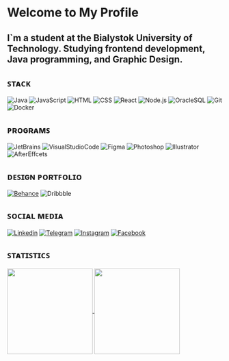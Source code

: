 # Welcome to My Profile

## I`m a student at the Bialystok University of Technology. Studying frontend development, Java programming, and Graphic Design.

## ꜱᴛᴀᴄᴋ
![Java](https://img.shields.io/badge/Java-FCFCFC?style=for-the-badge&logo=openjdk&logoColor=000000)
![JavaScript](https://img.shields.io/badge/JavaScript-FCFCFC?style=for-the-badge&logo=JavaScript)
![HTML](https://img.shields.io/badge/HTML-FCFCFC?style=for-the-badge&logo=html5)
![CSS](https://img.shields.io/badge/CSS-FCFCFC?style=for-the-badge&logo=css3&logoColor=264DE4)
![React](https://img.shields.io/badge/React-FCFCFC?style=for-the-badge&logo=react)
![Node.js](https://img.shields.io/badge/Node.js-FCFCFC?style=for-the-badge&logo=nodedotjs)
![OracleSQL](https://img.shields.io/badge/SQL-FCFCFC?style=for-the-badge&logo=oracle&logoColor=000)
![Git](https://img.shields.io/badge/Git-FCFCFC?style=for-the-badge&logo=git)
![Docker](https://img.shields.io/badge/Docker-FCFCFC?style=for-the-badge&logo=docker)

## ᴘʀᴏɢʀᴀᴍꜱ
![JetBrains](https://img.shields.io/badge/JetBrains-FCFCFC?style=for-the-badge&logo=jetbrains&logoColor=000)
![VisualStudioCode](https://img.shields.io/badge/VS%20Code-FCFCFC?style=for-the-badge&logo=lintcode)
![Figma](https://img.shields.io/badge/Figma-FCFCFC?style=for-the-badge&logo=figma)
![Photoshop](https://img.shields.io/badge/Photoshop-FCFCFC?style=for-the-badge&logo=adobephotoshop)
![Illustrator](https://img.shields.io/badge/Illustrator-FCFCFC?style=for-the-badge&logo=adobeillustrator)
![AfterEffcets](https://img.shields.io/badge/AfterEffects-FCFCFC?style=for-the-badge&logo=adobeaftereffects)

## ᴅᴇꜱɪɢɴ ᴘᴏʀᴛꜰᴏʟɪᴏ
[![Behance](https://img.shields.io/badge/behance-FCFCFC?style=for-the-badge&logo=behance&logoColor=0057FF)](https://www.behance.net/akineyshen/appreciated)
![Dribbble](https://img.shields.io/badge/dribbble-FCFCFC?style=for-the-badge&logo=dribbble)


## ꜱᴏᴄɪᴀʟ ᴍᴇᴅɪᴀ
[![Linkedin](https://img.shields.io/badge/linkedin-FCFCFC?style=for-the-badge&logo=linkedin&logoColor=015E94)](https://www.linkedin.com/in/akineyshen/)
[![Telegram](https://img.shields.io/badge/telegram-FCFCFC?style=for-the-badge&logo=telegram)](https://t.me/Akineyshen)
[![Instagram](https://img.shields.io/badge/instagram-FCFCFC?style=for-the-badge&logo=instagram)](https://www.instagram.com/aki.neyshen/)
[![Facebook](https://img.shields.io/badge/facebook-FCFCFC?style=for-the-badge&logo=facebook&logoColor=0056A1)](https://www.facebook.com/akineyshen)


## ꜱᴛᴀᴛɪꜱᴛɪᴄꜱ
<a href="https://github.com/anuraghazra/github-readme-stats">
  <img height=200 align="center" src="https://github-readme-stats.vercel.app/api?username=Akineyshen&show_icons=true&card_width=450"/>
</a>
<a href="https://github.com/anuraghazra/convoychat">
  <img height=200 align="center" src="https://github-readme-stats.vercel.app/api/top-langs?username=Akineyshen&hide=C,Makefile&layout=compact&langs_count=8&card_width=300" />
</a>




